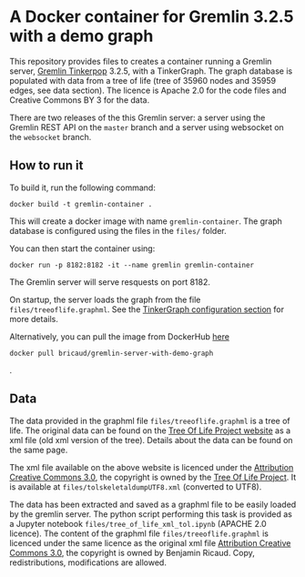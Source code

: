 # A Docker container for Gremlin 3.2.5 with a demo graph

This repository provides files to creates a container running a Gremlin server, [Gremlin Tinkerpop](https://github.com/apache/tinkerpop) 3.2.5, with a TinkerGraph. The graph database is populated with data from a tree of life (tree of 35960 nodes and 35959 edges, see data section). 
The licence is Apache 2.0 for the code files and Creative Commons BY 3 for the data.


There are two releases of the this Gremlin server: a server using the Gremlin REST API on the `master` branch and a server using websocket on the `websocket` branch.


## How to run it

To build it, run the following command:
```
docker build -t gremlin-container . 
```
This will create a docker image with name `gremlin-container`.
The graph database is configured using the files in the `files/` folder.


You can then start the container using:
```
docker run -p 8182:8182 -it --name gremlin gremlin-container
```

The Gremlin server will serve resquests on port 8182. 

On startup, the server loads the graph from the file `files/treeoflife.graphml`. 
See the [TinkerGraph configuration section](http://tinkerpop.apache.org/docs/current/reference/#_configuration_2) for more details.

Alternatively, you can pull the image from DockerHub [here](https://hub.docker.com/r/bricaud/gremlin-server-with-demo-graph/)
```
docker pull bricaud/gremlin-server-with-demo-graph
```
.

## Data
The data provided in the graphml file `files/treeoflife.graphml` is a tree of life.
The original data can be found on the [Tree Of Life Project website](http://tolweb.org/tree/home.pages/downloadtree.html) as a xml file (old xml version of the tree). Details about the data can be found on the same page.


The xml file available on the above website is licenced under the [Attribution Creative Commons 3.0](https://creativecommons.org/licenses/by/3.0/), the copyright is owned by the [Tree Of Life Project](http://tolweb.org/tree/home.pages/tolcopyright.html). It is available at `files/tolskeletaldumpUTF8.xml` (converted to UTF8).


The data has been extracted and saved as a graphml file to be easily loaded by the gremlin server.
The python script performing this task is provided as a Jupyter notebook `files/tree_of_life_xml_tol.ipynb` (APACHE 2.0 licence).
The content of the graphml file `files/treeoflife.graphml` is licenced under the same licence as the original xml file [Attribution Creative Commons 3.0](https://creativecommons.org/licenses/by/3.0/), the copyright is owned by Benjamin Ricaud. Copy, redistributions, modifications are allowed.



